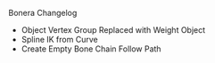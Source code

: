 Bonera Changelog
- Object Vertex Group Replaced with Weight Object
- Spline IK from Curve
- Create Empty Bone Chain Follow Path